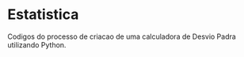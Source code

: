 # Estatistica 
Codigos do processo de criacao de uma calculadora de Desvio Padra utilizando Python.
